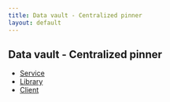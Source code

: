 ```yaml
---
title: Data vault - Centralized pinner
layout: default
---
```


## Data vault - Centralized pinner

- [Service](./cpinner-service)
- [Library](./cpinner-provider)
- [Client](./cpinner-client)
